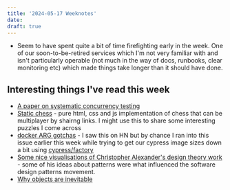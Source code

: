 ```yaml
---
title: '2024-05-17 Weeknotes'
date: 
draft: true
---
```

- Seem to have spent quite a bit of time firefighting early in the week. One of our soon-to-be-retired services which I'm not very familiar with and isn't particularly operable (not much in the way of docs, runbooks, clear monitoring etc) which made things take longer than it should have done.

## Interesting things I've read this week
- [A paper on systematic concurrency testing](https://www.doc.ic.ac.uk/~afd/homepages/papers/pdfs/PhdTheses/PaulThomson.pdf)
- [Static chess](https://www.val.town/v/maxm/staticChess) - pure html, css and js implementation of chess that can be multiplayer by shairng links. I might use this to share some interesting puzzles I come across
- [docker ARG gotchas](https://qmacro.org/blog/posts/2024/05/13/using-arg-in-a-dockerfile-beware-the-gotcha/) - I saw this on HN but by chance I ran into this issue earlier this week while trying to get our cypress image sizes down a bit using [cypress/factory](https://hub.docker.com/r/cypress/factory/)
- [Some nice visualisations of Christopher Alexander's design theory work](https://camillovisini.com/writing/fifteen-fundamental-properties) - some of his ideas about patterns were what influenced the software design patterns movement.
- [Why objects are inevitable](https://www.cs.cmu.edu/~aldrich/papers/objects-essay.pdf)
